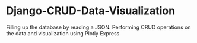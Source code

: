# Django-CRUD-Data-Visualization
Filling up the database by reading a JSON. Performing CRUD operations on the data and visualization using Plotly Express
